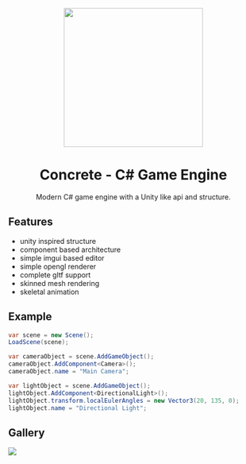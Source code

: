 <p align="center"><img width="280" src="https://github.com/user-attachments/assets/8d48776d-a0bb-4034-b0ba-fce5f923044f"></p>

<h1 align="center">Concrete - C# Game Engine</h1>

<p align="center">Modern C# game engine with a Unity like api and structure.</p>

## Features

- unity inspired structure
- component based architecture
- simple imgui based editor
- simple opengl renderer
- complete gltf support
- skinned mesh rendering
- skeletal animation

## Example
```csharp
var scene = new Scene();
LoadScene(scene);

var cameraObject = scene.AddGameObject();
cameraObject.AddComponent<Camera>();
cameraObject.name = "Main Camera";

var lightObject = scene.AddGameObject();
lightObject.AddComponent<DirectionalLight>();
lightObject.transform.localEulerAngles = new Vector3(20, 135, 0);
lightObject.name = "Directional Light";
```

## Gallery
<img src="https://github.com/user-attachments/assets/b215b060-00c7-444b-9a78-d16a20d0f513"/>
